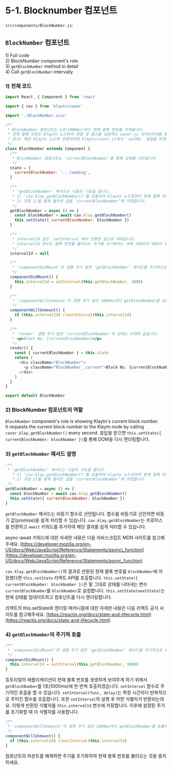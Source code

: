# 5-1. Blocknumber 컴포넌트 <a id="5-1-blocknumber-component"></a>

`src/components/BlockNumber.js`:

## `BlockNumber` 컴포넌트 <a id="blocknumber-component"></a>

1\) Full code  
2\) BlockNumber component's role  
3\) `getBlockNumber` method in detail  
4\) Call `getBlockNumber` intervally

### 1\) 전체 코드 <a id="1-full-code"></a>

```javascript
import React, { Component } from 'react'

import { cav } from 'klaytn/caver'

import './BlockNumber.scss'

/**
 * BlockNumber 컴포넌트는 1초(1000ms)마다 현재 블록 번호를 가져옵니다.
 * 현재 블록 번호는 Klaytn 노드와의 연결 및 통신을 담당하는 caver-js 라이브러리를 통해 불러올 수 있습니다.
 * 참고) 특정 Klaytn 노드에 연결하려면 klaytn/caver.js에서 'rpcURL' 설정을 변경하세요
 */
class BlockNumber extends Component {
  /**
   * BlockNumber 컴포넌트는 'currentBlockNumber'를 통해 상태를 나타냅니다.
   */
  state = {
    currentBlockNumber: '...loading',
  }

  /**
   * 'getBlockNumber' 메서드는 다음의 기능을 합니다.
   * 1) 'cav.klay.getBlockNumber()'를 호출하여 Klaytn 노드로부터 현재 블록 번호를 가져옵니다.
   * 2) 과정 1)을 통해 불러온 값을 'currentBlockNumber’에 저장합니다.
   */
  getBlockNumber = async () => {
    const blockNumber = await cav.klay.getBlockNumber()
    this.setState({ currentBlockNumber: blockNumber })
  }

  /**
   * intervalId 값은 `setInterval`에서 반환된 값으로 채워집니다.
   * intervalId 변수는 블록 번호를 불러오는 주기를 초기화하는 데에 사용되어 메모리 누수를 방지합니다.
   */
  intervalId = null

  /**
   * 'componentDidMount'의 생명 주기 동안 'getBlockNumber' 메서드를 주기적으로 호출합니다.
   */
  componentDidMount() {
    this.intervalId = setInterval(this.getBlockNumber, 1000)
  }

  /**
   * 'componentWillUnmount'의 생명 주기 동안 1000ms마다 getBlockNumber를 호출하는 주기를 초기화합니다.
   */
  componentWillUnmount() {
    if (this.intervalId) clearInterval(this.intervalId)
  }

  /**
   * 'render' 생명 주기 동안 'currentBlockNumber'의 상태는 아래와 같습니다.
   * <p>Block No. {currentBlockNumber}</p>
   */
  render() {
    const { currentBlockNumber } = this.state
    return (
      <div className="BlockNumber">
        <p className="BlockNumber__current">Block No. {currentBlockNumber}</p>
      </div>
    )
  }
}

export default BlockNumber
```

### 2\) BlockNumber 컴포넌트의 역할 <a id="2-blocknumber-component-s-role"></a>

`BlockNumber` component's role is showing Klaytn's current block number.  
It requests the current block number to the Klaytn node by calling `caver.klay.getBlockNumber()` every second. 응답을 받으면 `this.setState({ currentBlockNumber: blockNumber })`를 통해 DOM을 다시 렌더링합니다.

### 3\) `getBlockNumber` 메서드 설명 <a id="3-getblocknumber-method-in-detail"></a>

```javascript
/**
 * 'getBlockNumber' 메서드는 다음의 기능을 합니다.
   * 1) 'cav.klay.getBlockNumber()'를 호출하여 Klaytn 노드로부터 현재 블록 번호를 가져옵니다.
   * 2) 과정 1)을 통해 불러온 값을 'currentBlockNumber’에 저장합니다.
 */
getBlockNumber = async () => {
  const blockNumber = await cav.klay.getBlockNumber()
  this.setState({ currentBlockNumber: blockNumber })
}
```

`getBlockNumber` 메서드는 비동기 함수로 선언됩니다. 함수를 비동기로 선언하면 비동기 값\(promise\)을 쉽게 처리할 수 있습니다. `cav.klay.getBlockNumber`는 프로미스를 반환하고 `await` 키워드를 추가하여 해당 결과를 쉽게 처리할 수 있습니다.

async-await 키워드에 대한 자세한 내용은 다음 자바스크립트 MDN 사이트를 참고해주세요. [https://developer.mozilla.org/en-US/docs/Web/JavaScript/Reference/Statements/async\_function](https://developer.mozilla.org/en-US/docs/Web/JavaScript/Reference/Statements/async_function)

`cav.klay.getBlockNumber()`의 결과로 반환된 현재 블록 번호를 `blockNumber`에 저장했다면 `this.setState` 리액트 API를 호출합니다. `this.setState({ currentBlockNumber: blockNumber })`은 말 그대로 상태를 나타내는 변수 `currentBlockNumber`를 `blockNumber`로 설정합니다. `this.setState(nextState)`는 현재 상태를 업데이트하고 컴포넌트를 다시 렌더링합니다.

리액트의 this.setState와 렌더링 메커니즘에 대한 자세한 내용은 다음 리액트 공식 사이트를 참고해주세요. [https://reactjs.org/docs/state-and-lifecycle.html](https://reactjs.org/docs/state-and-lifecycle.html)

### 4\) `getBlockNumber`의 주기적 호출 <a id="4-call-getblocknumber-intervally"></a>

```javascript
/**
 * 'componentDidMount'의 생명 주기 동안 'getBlockNumber' 메서드를 주기적으로 호출합니다.
 */
componentDidMount() {
  this.intervalId = setInterval(this.getBlockNumber, 1000)
}
```

튜토리얼의 애플리케이션이 현재 블록 번호를 생생하게 보여주게 하기 위해서 `getBlockNumber`를 1초\(1000ms\)에 한 번씩 호출하겠습니다. `setInterval` 함수로 주기적인 호출을 할 수 있습니다. `setInterval(func, delay)`는 특정 시간마다 반복적으로 주어진 함수를 호출합니다. 또한 `setInterval`의 실행 후 어떤 식별자가 반환되는데요. 이렇게 반환된 식별자를 `this.intervalId` 변수에 저장합니다. 이후에 설정된 주기를 초기화할 때 이 식별자를 사용합니다.

```javascript
/**
 * 'componentWillUnmount'의 생명 주기 동안 1000ms마다 getBlockNumber를 호출하는 주기를 초기화합니다.
 */
componentWillUnmount() {
  if (this.intervalId) clearInterval(this.intervalId)
}
```

컴포넌트의 마운트를 해제하면 주기를 초기화하여 현재 블록 번호를 불러오는 것을 중지하세요.

